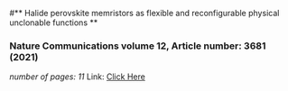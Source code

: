 #** Halide perovskite memristors as flexible and reconfigurable physical unclonable functions **
### Nature Communications volume 12, Article number: 3681 (2021) 
_number of pages: 11_
Link: [Click Here](https://www.nature.com/articles/s41467-021-24057-0)
